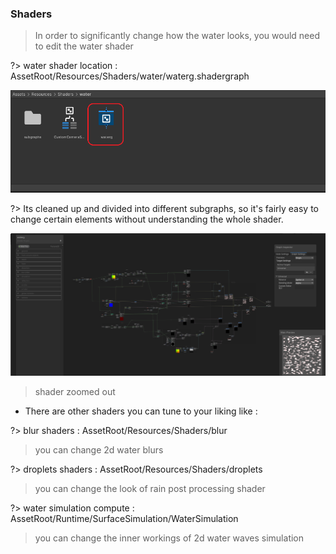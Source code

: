 ### Shaders

> In order to significantly change how the water looks, you would need to edit the water shader  

?> water shader location : AssetRoot/Resources/Shaders/water/waterg.shadergraph

<div class = 'image'>

![creating urp project](addingWater/urpSetup19.png ':class=banner-image  :size=1200' )

</div>

?> Its cleaned up and divided into different subgraphs, so it's fairly easy to change certain elements without understanding the whole shader. 

<div class = 'image'>

![creating urp project](addingWater/urpSetup20.png ':class=banner-image  :size=1200' )

</div>

> shader zoomed out

- There are other shaders you can tune to your liking like : 

?> blur shaders : AssetRoot/Resources/Shaders/blur  

>you can change 2d water blurs

?> droplets shaders : AssetRoot/Resources/Shaders/droplets

>you can change the look of rain post processing shader

?> water simulation compute : AssetRoot/Runtime/SurfaceSimulation/WaterSimulation

>you can change the inner workings of 2d water waves simulation